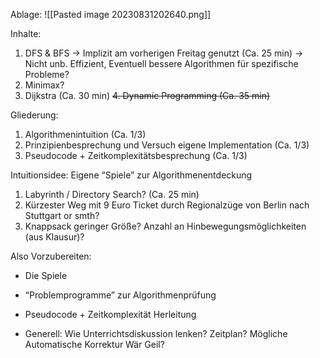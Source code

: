 Ablage:
![[Pasted image 20230831202640.png]]

Inhalte:
1. DFS & BFS -> Implizit am vorherigen Freitag genutzt (Ca. 25 min) -> Nicht unb. Effizient, Eventuell bessere Algorithmen für spezifische Probleme? 
2. Minimax?
3. Dijkstra (Ca. 30 min)
~~4. Dynamic Programming (Ca. 35 min)~~

Gliederung:
1. Algorithmenintuition (Ca. 1/3)
2. Prinzipienbesprechung und Versuch eigene Implementation (Ca. 1/3)
3. Pseudocode + Zeitkomplexitätsbesprechung (Ca. 1/3)

Intuitionsidee: Eigene “Spiele” zur Algorithmenentdeckung
1. Labyrinth / Directory Search? (Ca. 25 min)
2. Kürzester Weg mit 9 Euro Ticket durch Regionalzüge von Berlin nach Stuttgart or smth?
3. Knappsack geringer Größe? Anzahl an Hinbewegungsmöglichkeiten (aus Klausur)?

Also Vorzubereiten:
- Die Spiele
- “Problemprogramme” zur Algorithmenprüfung
- Pseudocode + Zeitkomplexität Herleitung

- Generell: Wie Unterrichtsdiskussion lenken? Zeitplan? Mögliche Automatische Korrektur Wär Geil? 

